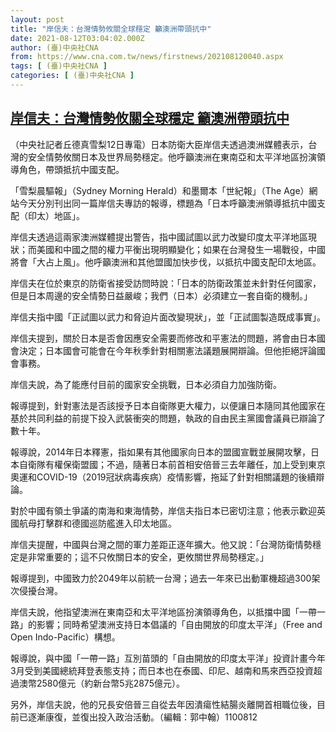 ```yaml
---
layout: post
title: "岸信夫：台灣情勢攸關全球穩定 籲澳洲帶頭抗中"
date: 2021-08-12T03:04:02.000Z
author: (臺)中央社CNA
from: https://www.cna.com.tw/news/firstnews/202108120040.aspx
tags: [ (臺)中央社CNA ]
categories: [ (臺)中央社CNA ]
---
```

<!--1628737442000-->
[岸信夫：台灣情勢攸關全球穩定 籲澳洲帶頭抗中](https://www.cna.com.tw/news/firstnews/202108120040.aspx)
------

<div>
<div></div><div class="paragraph"><p>（中央社記者丘德真雪梨12日專電）日本防衛大臣岸信夫透過澳洲媒體表示，台灣的安全情勢攸關日本及世界局勢穩定。他呼籲澳洲在東南亞和太平洋地區扮演領導角色，帶頭抵抗中國支配。</p><p>「雪梨晨驅報」（Sydney Morning Herald）和墨爾本「世紀報」（The Age）網站今天分別刊出同一篇岸信夫專訪的報導，標題為「日本呼籲澳洲領導抵抗中國支配（印太）地區」。</p><p>岸信夫透過這兩家澳洲媒體提出警告，指中國試圖以武力改變印度太平洋地區現狀；而美國和中國之間的權力平衡出現明顯變化；如果在台灣發生一場戰役，中國將會「大占上風」。他呼籲澳洲和其他盟國加快步伐，以抵抗中國支配印太地區。</p><p>岸信夫在位於東京的防衛省接受訪問時說：「日本的防衛政策並未針對任何國家，但是日本周邊的安全情勢日益嚴峻；我們（日本）必須建立一套自衛的機制。」</p><p>岸信夫指中國「正試圖以武力和脅迫片面改變現狀」，並「正試圖製造既成事實」。</p><p>岸信夫提到，關於日本是否會因應安全需要而修改和平憲法的問題，將會由日本國會決定；日本國會可能會在今年秋季針對相關憲法議題展開辯論。但他拒絕評論國會事務。</p><p>岸信夫說，為了能應付目前的國家安全挑戰，日本必須自力加強防衛。</p><p>報導提到，針對憲法是否該授予日本自衛隊更大權力，以便讓日本隨同其他國家在基於共同利益的前提下投入武裝衝突的問題，執政的自由民主黨國會議員已辯論了數十年。</p><p>報導說，2014年日本釋憲，指如果有其他國家向日本的盟國宣戰並展開攻擊，日本自衛隊有權保衛盟國；不過，隨著日本前首相安倍晉三去年離任，加上受到東京奧運和COVID-19（2019冠狀病毒疾病）疫情影響，拖延了針對相關議題的後續辯論。</p><p>對於中國有領土爭議的南海和東海情勢，岸信夫指日本已密切注意；他表示歡迎英國航母打擊群和德國巡防艦進入印太地區。</p><p>岸信夫提醒，中國與台灣之間的軍力差距正逐年擴大。他又說：「台灣防衛情勢穩定是非常重要的；這不只攸關日本的安全，更攸關世界局勢穩定。」</p><p>報導提到，中國致力於2049年以前統一台灣；過去一年來已出動軍機超過300架次侵擾台灣。</p><p>岸信夫說，他指望澳洲在東南亞和太平洋地區扮演領導角色，以抵擋中國「一帶一路」的影響；同時希望澳洲支持日本倡議的「自由開放的印度太平洋」（Free and Open Indo-Pacific）構想。</p><p>報導說，與中國「一帶一路」互別苗頭的「自由開放的印度太平洋」投資計畫今年3月受到美國總統拜登表態支持；而日本也在泰國、印尼、越南和馬來西亞投資超過澳幣2580億元（約新台幣5兆2875億元）。</p><p>另外，岸信夫說，他的兄長安倍晉三自從去年因潰瘍性結腸炎離開首相職位後，目前已逐漸康復，並復出投入政治活動。（編輯：郭中翰）1100812</p></div>
</div>
